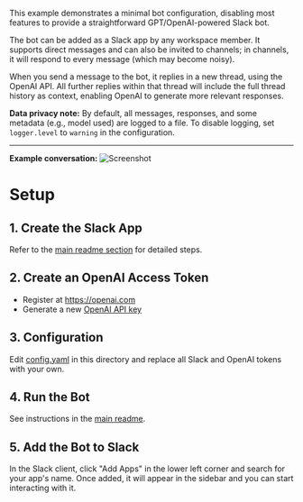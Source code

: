 This example demonstrates a minimal bot configuration, disabling most features to provide a straightforward GPT/OpenAI-powered Slack bot.

The bot can be added as a Slack app by any workspace member. It supports direct messages and can also be invited to channels; in channels, it will respond to every message (which may become noisy).

When you send a message to the bot, it replies in a new thread, using the OpenAI API. All further replies within that thread will include the full thread history as context, enabling OpenAI to generate more relevant responses.

**Data privacy note:** By default, all messages, responses, and some metadata (e.g., model used) are logged to a file. To disable logging, set `logger.level` to `warning` in the configuration.

---

**Example conversation:**
![Screenshot](./screenshot.png)

# Setup

## 1. Create the Slack App
Refer to the [main readme section](../../readme.md#1st-createprepare-the-slack-app) for detailed steps.

## 2. Create an OpenAI Access Token
- Register at https://openai.com
- Generate a new [OpenAI API key](https://platform.openai.com/account/api-keys)

## 3. Configuration
Edit [config.yaml](./config.yaml) in this directory and replace all Slack and OpenAI tokens with your own.

## 4. Run the Bot
See instructions in the [main readme](../../readme.md#3rd-run-the-bot).

## 5. Add the Bot to Slack
In the Slack client, click "Add Apps" in the lower left corner and search for your app's name. Once added, it will appear in the sidebar and you can start interacting with it.
